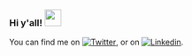### Hi y'all! <img src="https://raw.githubusercontent.com/MartinHeinz/MartinHeinz/master/wave.gif" width="30px">

You can find me on [![Twitter][1.2]][1], or on [![Linkedin][2.2]][2].

<!-- Icons -->

[1.2]: https://img.icons8.com/metro/26/000000/twitter.png
[2.2]: https://img.icons8.com/metro/26/000000/linkedin.png

<!-- Links to your social media accounts -->

[1]: http://twitter.com/gustale_xx
[2]: https://www.linkedin.com/in/gustavo-vasquez99/
<!--
**alexvasqxz/alexvasqxz** is a ✨ _special_ ✨ repository because its `README.md` (this file) appears on your GitHub profile.

Here are some ideas to get you started:

- 🔭 I’m currently working on ...
- 🌱 I’m currently learning ...
- 👯 I’m looking to collaborate on ...
- 🤔 I’m looking for help with ...
- 💬 Ask me about ...
- 📫 How to reach me: ...
- 😄 Pronouns: ...
- ⚡ Fun fact: ...
-->
